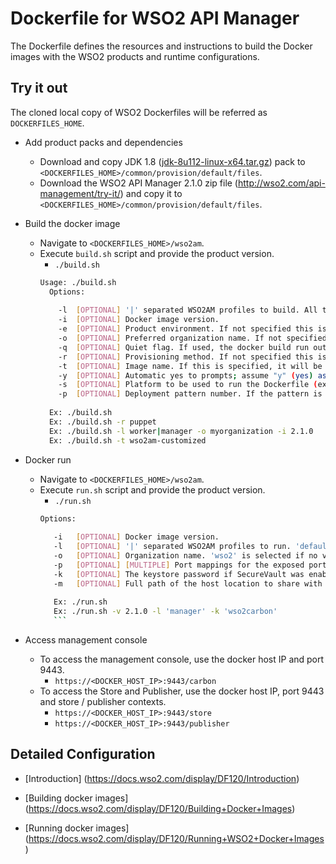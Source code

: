 # Dockerfile for WSO2 API Manager #
The Dockerfile defines the resources and instructions to build the Docker images with the WSO2 products and runtime configurations.

## Try it out

The cloned local copy of WSO2 Dockerfiles will be referred as `DOCKERFILES_HOME`.

* Add product packs and dependencies
    - Download and copy JDK 1.8 ([jdk-8u112-linux-x64.tar.gz](http://www.oracle.com/technetwork/java/javase/8u112-relnotes-3124973.html)) pack to `<DOCKERFILES_HOME>/common/provision/default/files`.
    - Download the WSO2 API Manager 2.1.0 zip file (http://wso2.com/api-management/try-it/) and copy it to `<DOCKERFILES_HOME>/common/provision/default/files`.

* Build the docker image
    - Navigate to `<DOCKERFILES_HOME>/wso2am`.
    - Execute `build.sh` script and provide the product version.
        +  `./build.sh `
        ```bash
        Usage: ./build.sh 
          Options:
          
            -l	[OPTIONAL] '|' separated WSO2AM profiles to build. All the profiles are selected if no value is specified.
            -i	[OPTIONAL] Docker image version.
            -e	[OPTIONAL] Product environment. If not specified this is defaulted to "dev".
            -o	[OPTIONAL] Preferred organization name. If not specified, will be kept empty.
            -q	[OPTIONAL] Quiet flag. If used, the docker build run output will be suppressed.
            -r	[OPTIONAL] Provisioning method. If not specified this is defaulted to "default". Available provisioning methods are default, puppet.
            -t	[OPTIONAL] Image name. If this is specified, it will be used as the image name instead of "wso2{product}" format.
            -y	[OPTIONAL] Automatic yes to prompts; assume "y" (yes) as answer to all prompts and run non-interactively.
            -s	[OPTIONAL] Platform to be used to run the Dockerfile (ex.: kubernetes). If not specified will assume the value as 'default'.
            -p	[OPTIONAL] Deployment pattern number. If the pattern is not specified pattern "1" will be used.
          
          Ex: ./build.sh 
          Ex: ./build.sh -r puppet
          Ex: ./build.sh -l worker|manager -o myorganization -i 2.1.0
          Ex: ./build.sh -t wso2am-customized 
        ```

* Docker run
    - Navigate to `<DOCKERFILES_HOME>/wso2am`.
    - Execute `run.sh` script and provide the product version.
        + `./run.sh `
        ```bash 
        Options:
         
           -i	[OPTIONAL] Docker image version.
           -l	[OPTIONAL] '|' separated WSO2AM profiles to run. 'default' is selected if no value is specified.
           -o	[OPTIONAL] Organization name. 'wso2' is selected if no value is specified.
           -p	[OPTIONAL] [MULTIPLE] Port mappings for the exposed ports 10397 8280 8243 9763 9443 of the container
           -k	[OPTIONAL] The keystore password if SecureVault was enabled in the product.
           -m	[OPTIONAL] Full path of the host location to share with containers.
           
           Ex: ./run.sh 
           Ex: ./run.sh -v 2.1.0 -l 'manager' -k 'wso2carbon'
           ```

* Access management console
    -  To access the management console, use the docker host IP and port 9443.
        + `https://<DOCKER_HOST_IP>:9443/carbon`
    -  To access the Store and Publisher, use the docker host IP, port 9443 and store / publisher contexts.
        + `https://<DOCKER_HOST_IP>:9443/store`
        + `https://<DOCKER_HOST_IP>:9443/publisher`

## Detailed Configuration

* [Introduction] (https://docs.wso2.com/display/DF120/Introduction)

* [Building docker images] (https://docs.wso2.com/display/DF120/Building+Docker+Images)

* [Running docker images] (https://docs.wso2.com/display/DF120/Running+WSO2+Docker+Images)
